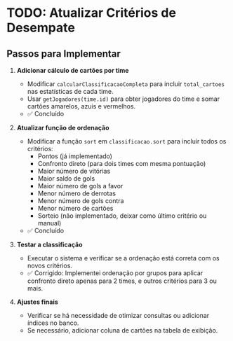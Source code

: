 # TODO: Atualizar Critérios de Desempate

## Passos para Implementar

1. **Adicionar cálculo de cartões por time**
   - Modificar `calcularClassificacaoCompleta` para incluir `total_cartoes` nas estatísticas de cada time.
   - Usar `getJogadores(time.id)` para obter jogadores do time e somar cartões amarelos, azuis e vermelhos.
   - ✅ Concluído

2. **Atualizar função de ordenação**
   - Modificar a função `sort` em `classificacao.sort` para incluir todos os critérios:
     - Pontos (já implementado)
     - Confronto direto (para dois times com mesma pontuação)
     - Maior número de vitórias
     - Maior saldo de gols
     - Maior número de gols a favor
     - Menor número de derrotas
     - Menor número de gols contra
     - Menor número de cartões
     - Sorteio (não implementado, deixar como último critério ou manual)
   - ✅ Concluído

3. **Testar a classificação**
   - Executar o sistema e verificar se a ordenação está correta com os novos critérios.
   - ✅ Corrigido: Implementei ordenação por grupos para aplicar confronto direto apenas para 2 times, e outros critérios para 3 ou mais.

4. **Ajustes finais**
   - Verificar se há necessidade de otimizar consultas ou adicionar índices no banco.
   - Se necessário, adicionar coluna de cartões na tabela de exibição.

